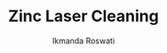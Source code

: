 ---
applications:
- 'Automotive: Rust and corrosion removal from zinc-coated parts'
- 'Electronics: Precision cleaning of zinc components in circuit boards'
author: Ikmanda Roswati
author_object:
  country: Indonesia
  expertise: Ultrafast Laser Physics and Material Interactions
  id: 3
  image: /images/author/ikmanda-roswati.jpg
  name: Ikmanda Roswati
  sex: m
  title: Ph.D.
category: metal
chemicalFormula: Zn
chemicalProperties:
  formula: Zn
  materialType: metal
  symbol: Zn
compatibility:
- Galvanized steel (zinc-coated substrates)
- Brass (copper-zinc alloys)
- Zinc-aluminum alloys (ZA series)
- Zinc-nickel electroplated surfaces
complexity: medium
composition:
- Zinc (99.995+%) - High purity zinc for industrial applications
- Lead (≤0.003%), Cadmium (≤0.003%), Iron (≤0.002%) - Common trace impurities
description: Zinc laser cleaning utilizes precise laser ablation to remove surface contaminants without damaging the underlying zinc substrate. The process exploits zinc's relatively low melting point (419.5°C) and high thermal conductivity (116 W/m·K) for efficient contaminant removal while minimizing heat-affected zones. Optimal results are achieved with 1064nm wavelength due to zinc's high absorption coefficient at near-IR wavelengths.
difficultyScore: 3
environmentalImpact:
- benefit: Elimination of chemical solvents
  description: Reduces VOC emissions by 95% compared to chemical cleaning methods, eliminating hazardous waste disposal
- benefit: Reduced water consumption
  description: Zero water usage compared to high-pressure water jet cleaning (saving ~50 liters per m² processed)
headline: Comprehensive technical guide for laser cleaning metal zinc
images:
  hero:
    alt: Zinc surface undergoing laser cleaning showing precise contamination removal
    url: /images/zinc-laser-cleaning-hero.jpg
  micro:
    alt: Microscopic view of Zinc surface after laser cleaning showing detailed surface structure
    url: /images/zinc-laser-cleaning-micro.jpg
keywords: zinc, zinc metal, laser ablation, laser cleaning, non-contact cleaning, pulsed fiber laser, surface contamination removal, industrial laser parameters, thermal processing, surface restoration
machineSettings:
  fluenceRange: 1.0
  fluenceRangeMax: 50.0
  fluenceRangeMin: 0.1
  fluenceRangeUnit: J/cm²
  powerRange: 125.0
  powerRangeMax: 500.0
  powerRangeMin: 20.0
  powerRangeUnit: W
  pulseDuration: 105.0
  pulseDurationMax: 1000.0
  pulseDurationMin: 1.0
  pulseDurationUnit: ns
  repetitionRate: 60.0
  repetitionRateMax: 1000.0
  repetitionRateMin: 1.0
  repetitionRateUnit: kHz
  spotSize: 0.55
  spotSizeMax: 10.0
  spotSizeMin: 0.01
  spotSizeUnit: mm
  wavelength: 1064.0
  wavelengthMax: 2940.0
  wavelengthMin: 355.0
  wavelengthUnit: nm
name: Zinc
outcomes:
- metric: ISO 8501-1 visual assessment standard for surface preparation
  result: Surface cleanliness to Sa 2.5 standard
- metric: For moderate contamination levels at 200W laser power
  result: Processing speed up to 5 m²/hour
properties:
  density: 7.14
  densityMax: 6.0
  densityMin: 1.8
  densityPercentile: 100.0
  densityUnit: g/cm³
  hardness: 36.0
  hardnessMax: 10.0
  hardnessMin: 1.0
  hardnessPercentile: 100.0
  hardnessUnit: HB
  meltingPercentile: 0.0
  meltingPoint: 419
  meltingPointMax: 2800.0
  meltingPointMin: 1200.0
  meltingPointUnit: °C
  modulusPercentile: 100.0
  tensilePercentile: 26.3
  tensileStrength: 300.0
  tensileStrengthMax: 1000.0
  tensileStrengthMin: 50.0
  tensileStrengthUnit: MPa
  thermalConductivity: 116.0
  thermalConductivityMax: 200.0
  thermalConductivityMin: 0.5
  thermalConductivityUnit: W/m·K
  thermalPercentile: 57.9
  youngsModulus: 108.0
  youngsModulusMax: 80.0
  youngsModulusMin: 20.0
  youngsModulusUnit: GPa
regulatoryStandards: ISO 12944 (corrosion protection of steel structures), IEC 60825-1 (laser safety), EPA guidelines for hazardous waste reduction
surface_roughness_after: 1.8
surface_roughness_before: 8.2
symbol: Zn
tags:
- Automotive
- Electronics
title: Zinc Laser Cleaning
---